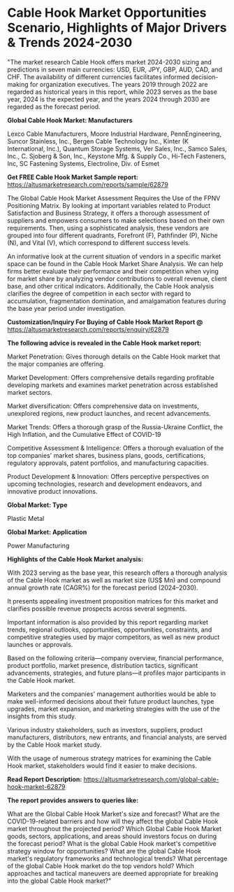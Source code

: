 <h1>Cable Hook Market Opportunities Scenario, Highlights of Major Drivers & Trends 2024-2030 </h1>

"The market research Cable Hook offers market 2024-2030 sizing and predictions in seven main currencies: USD, EUR, JPY, GBP, AUD, CAD, and CHF. The availability of different currencies facilitates informed decision-making for organization executives. The years 2019 through 2022 are regarded as historical years in this report, while 2023 serves as the base year, 2024 is the expected year, and the years 2024 through 2030 are regarded as the forecast period.

<b>Global Cable Hook Market: Manufacturers</b>

Lexco Cable Manufacturers, Moore Industrial Hardware, PennEngineering, Suncor Stainless, Inc., Bergen Cable Technology Inc., Kinter (K International, Inc.), Quantum Storage Systems, Ver Sales, Inc., Samco Sales, Inc., C. Sjoberg & Son, Inc., Keystone Mfg. & Supply Co., Hi-Tech Fasteners, Inc, SC Fastening Systems, Electroline, Div. of Esmet

<b>Get FREE Cable Hook Market Sample report:</b> <a href="https://altusmarketresearch.com/reports/sample/62879">https://altusmarketresearch.com/reports/sample/62879</a>

The Global Cable Hook Market Assessment Requires the Use of the FPNV Positioning Matrix. By looking at important variables related to Product Satisfaction and Business Strategy, it offers a thorough assessment of suppliers and empowers consumers to make selections based on their own requirements. Then, using a sophisticated analysis, these vendors are grouped into four different quadrants, Forefront (F), Pathfinder (P), Niche (N), and Vital (V), which correspond to different success levels.

An informative look at the current situation of vendors in a specific market space can be found in the Cable Hook Market Share Analysis. We can help firms better evaluate their performance and their competition when vying for market share by analyzing vendor contributions to overall revenue, client base, and other critical indicators. Additionally, the Cable Hook analysis clarifies the degree of competition in each sector with regard to accumulation, fragmentation domination, and amalgamation features during the base year period under investigation.

<b>Customization/Inquiry For Buying of Cable Hook Market Report @</b> <a href="https://altusmarketresearch.com/reports/enquiry/62879">https://altusmarketresearch.com/reports/enquiry/62879</a>

<b>The following advice is revealed in the Cable Hook market report:</b>

Market Penetration: Gives thorough details on the Cable Hook market that the major companies are offering.

Market Development: Offers comprehensive details regarding profitable developing markets and examines market penetration across established market sectors.

Market diversification: Offers comprehensive data on investments, unexplored regions, new product launches, and recent advancements.

Market Trends: Offers a thorough grasp of the Russia-Ukraine Conflict, the High Inflation, and the Cumulative Effect of COVID-19

Competitive Assessment & Intelligence: Offers a thorough evaluation of the top companies' market shares, business plans, goods, certifications, regulatory approvals, patent portfolios, and manufacturing capacities.

Product Development & Innovation: Offers perceptive perspectives on upcoming technologies, research and development endeavors, and innovative product innovations.

<b>Global Market: Type</b>

Plastic
Metal

<b>Global Market: Application</b>

Power
Manufacturing


<b>Highlights of the Cable Hook Market analysis:</b>

With 2023 serving as the base year, this research offers a thorough analysis of the Cable Hook market as well as market size (US$ Mn) and compound annual growth rate (CAGR%) for the forecast period (2024–2030).

It presents appealing investment proposition matrices for this market and clarifies possible revenue prospects across several segments.

Important information is also provided by this report regarding market trends, regional outlooks, opportunities, opportunities, constraints, and competitive strategies used by major competitors, as well as new product launches or approvals.

Based on the following criteria—company overview, financial performance, product portfolio, market presence, distribution tactics, significant advancements, strategies, and future plans—it profiles major participants in the Cable Hook market.

Marketers and the companies' management authorities would be able to make well-informed decisions about their future product launches, type upgrades, market expansion, and marketing strategies with the use of the insights from this study.

Various industry stakeholders, such as investors, suppliers, product manufacturers, distributors, new entrants, and financial analysts, are served by the Cable Hook market study.

With the usage of numerous strategy matrices for examining the Cable Hook market, stakeholders would find it easier to make decisions.

<b>Read Report Description:</b> <a href="https://altusmarketresearch.com/global-cable-hook-market-62879">https://altusmarketresearch.com/global-cable-hook-market-62879</a>

<b>The report provides answers to queries like:</b>

What are the Global Cable Hook Market's size and forecast?
What are the COVID-19-related barriers and how will they affect the global Cable Hook market throughout the projected period?
Which Global Cable Hook Market goods, sectors, applications, and areas should investors focus on during the forecast period?
What is the global Cable Hook market's competitive strategy window for opportunities?
What are the global Cable Hook market's regulatory frameworks and technological trends?
What percentage of the global Cable Hook market do the top vendors hold?
Which approaches and tactical maneuvers are deemed appropriate for breaking into the global Cable Hook market?"
